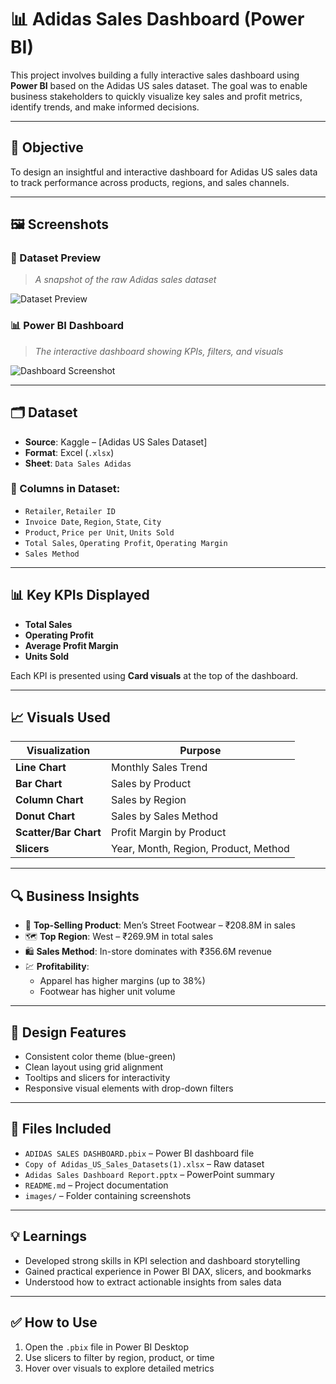 # 📊 Adidas Sales Dashboard (Power BI)

This project involves building a fully interactive sales dashboard using **Power BI** based on the Adidas US sales dataset. The goal was to enable business stakeholders to quickly visualize key sales and profit metrics, identify trends, and make informed decisions.

---

## 🚀 Objective

To design an insightful and interactive dashboard for Adidas US sales data to track performance across products, regions, and sales channels.

---

## 🖼️ Screenshots

### 📌 Dataset Preview
> _A snapshot of the raw Adidas sales dataset_

![Dataset Preview](images/dataset_preview.png) 

### 📊 Power BI Dashboard
> _The interactive dashboard showing KPIs, filters, and visuals_

![Dashboard Screenshot](images/dashboard_screenshot.png) 

---

## 🗂 Dataset

- **Source**: Kaggle – [Adidas US Sales Dataset]
- **Format**: Excel (`.xlsx`)
- **Sheet**: `Data Sales Adidas`

### 📄 Columns in Dataset:
- `Retailer`, `Retailer ID`
- `Invoice Date`, `Region`, `State`, `City`
- `Product`, `Price per Unit`, `Units Sold`
- `Total Sales`, `Operating Profit`, `Operating Margin`
- `Sales Method`

---

## 📊 Key KPIs Displayed

- **Total Sales**
- **Operating Profit**
- **Average Profit Margin**
- **Units Sold**

Each KPI is presented using **Card visuals** at the top of the dashboard.

---

## 📈 Visuals Used

| Visualization         | Purpose                               |
|------------------------|----------------------------------------|
| **Line Chart**         | Monthly Sales Trend                    |
| **Bar Chart**          | Sales by Product                       |
| **Column Chart**       | Sales by Region                        |
| **Donut Chart**        | Sales by Sales Method                  |
| **Scatter/Bar Chart**  | Profit Margin by Product               |
| **Slicers**            | Year, Month, Region, Product, Method   |

---

## 🔍 Business Insights

- 🥇 **Top-Selling Product**: Men’s Street Footwear – ₹208.8M in sales
- 🗺 **Top Region**: West – ₹269.9M in total sales
- 🛍 **Sales Method**: In-store dominates with ₹356.6M revenue
- 💹 **Profitability**:
  - Apparel has higher margins (up to 38%)
  - Footwear has higher unit volume

---

## 🎨 Design Features

- Consistent color theme (blue-green)
- Clean layout using grid alignment
- Tooltips and slicers for interactivity
- Responsive visual elements with drop-down filters

---

## 📁 Files Included

- `ADIDAS SALES DASHBOARD.pbix` – Power BI dashboard file
- `Copy of Adidas_US_Sales_Datasets(1).xlsx` – Raw dataset
- `Adidas Sales Dashboard Report.pptx` – PowerPoint summary
- `README.md` – Project documentation
- `images/` – Folder containing screenshots

---

## 💡 Learnings

- Developed strong skills in KPI selection and dashboard storytelling
- Gained practical experience in Power BI DAX, slicers, and bookmarks
- Understood how to extract actionable insights from sales data

---

## ✅ How to Use

1. Open the `.pbix` file in Power BI Desktop
2. Use slicers to filter by region, product, or time
3. Hover over visuals to explore detailed metrics
